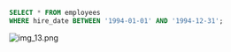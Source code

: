 ```sql
SELECT * FROM employees
WHERE hire_date BETWEEN '1994-01-01' AND '1994-12-31';
```
![img_13.png](img_13.png)